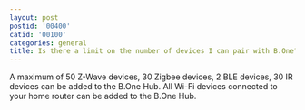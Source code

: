 ```yaml
---
layout: post
postid: '00400'
catid: '00100'
categories: general
title: Is there a limit on the number of devices I can pair with B.One?
---
```


A maximum of 50 Z-Wave devices, 30 Zigbee devices, 2 BLE devices, 30 IR devices can be added to the B.One Hub. All Wi-Fi devices connected to your home router can be added to the B.One Hub.